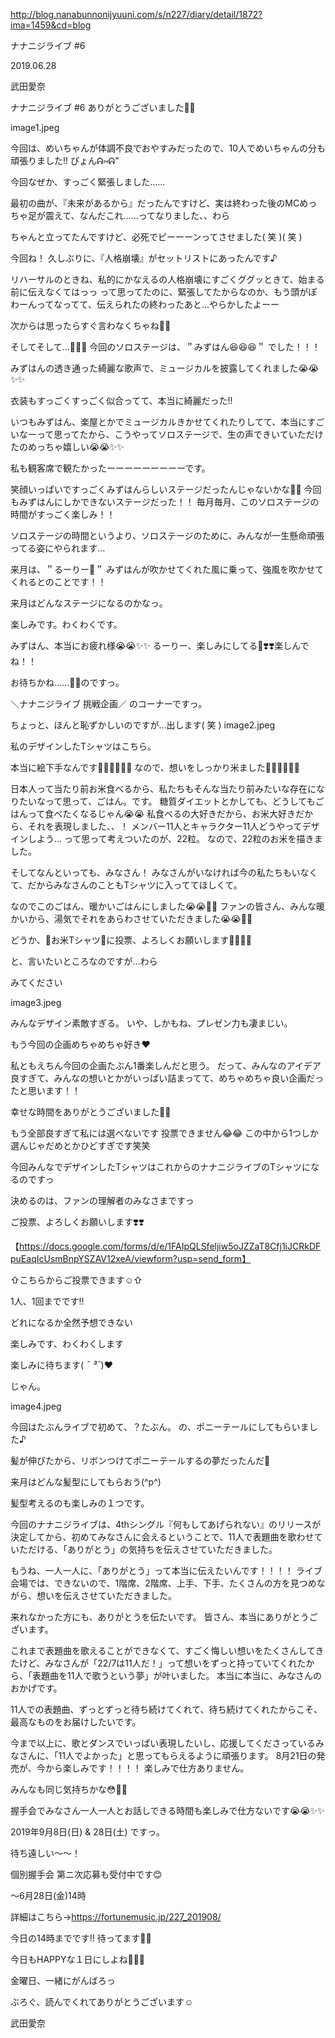 http://blog.nanabunnonijyuuni.com/s/n227/diary/detail/1872?ima=1459&cd=blog






ナナニジライブ #6

2019.06.28

武田愛奈






ナナニジライブ #6
ありがとうございました🐰🎀

image1.jpeg

今回は、めいちゃんが体調不良でおやすみだったので、10人でめいちゃんの分も頑張りました!! ぴょんᕱ⑅︎ᕱ"













今回なぜか、すっごく緊張しました……














最初の曲が、『未来があるから』だったんですけど、実は終わった後のMCめっちゃ足が震えて、なんだこれ……ってなりました、、わら

ちゃんと立ってたんですけど、必死でピーーーンってさせました( 笑 )( 笑 )













今回ね！
久しぶりに、『人格崩壊』がセットリストにあったんです♪

リハーサルのときね、私的にかなえるの人格崩壊にすごくググッときて、始まる前に伝えなくてはっっ
って思ってたのに、緊張してたからなのか、もう頭がぽわーんってなってて、伝えられたの終わったあと…やらかしたよーー

次からは思ったらすぐ言わなくちゃね🥺🥺










そしてそして…🧡🧡🧡
今回のソロステージは、＂みずはん😆😆😆＂
でした！！！



みずはんの透き通った綺麗な歌声で、ミュージカルを披露してくれました😭😭✨✨



衣装もすっごくすっごく似合ってて、本当に綺麗だった!!



いつもみずはん、楽屋とかでミュージカルきかせてくれたりしてて、本当にすごいなーって思ってたから、こうやってソロステージで、生の声できいていただけたのめっちゃ嬉しい😭😭✨✨



私も観客席で観たかったーーーーーーーーーです。



笑顔いっぱいですっごくみずはんらしいステージだったんじゃないかな🧡🧡
今回もみずはんにしかできないステージだった！！
毎月毎月、このソロステージの時間がすっごく楽しみ！！

ソロステージの時間というより、ソロステージのために、みんなが一生懸命頑張ってる姿にやられます…



来月は、＂るーりー🐸＂
みずはんが吹かせてくれた風に乗って、強風を吹かせてくれるとのことです！！

来月はどんなステージになるのかなっ。

楽しみです。わくわくです。



みずはん、本当にお疲れ様😭😭✨✨
るーりー、楽しみにしてる🐸❣️❣️楽しんでね！！












お待ちかね……👕👚のですっ。


＼ナナニジライブ 挑戦企画／
のコーナーですっ。



ちょっと、ほんと恥ずかしいのですが…出します( 笑 )
image2.jpeg

私のデザインしたTシャツはこちら。




本当に絵下手なんです🥺🥺🥺🥺🥺🥺
なので、想いをしっかり米ました🍚🍚🍚🍚🍚🍚



日本人って当たり前お米食べるから、私たちもそんな当たり前みたいな存在になりたいなって思って、ごはん。です。
糖質ダイエットとかしても、どうしてもごはんって食べたくなるじゃん😭😭
私食べるの大好きだから、お米大好きだから、それを表現しました、、！
メンバー11人とキャラクター11人どうやってデザインしよう…
って思って考えついたのが、22粒。
なので、22粒のお米を描きました。

そしてなんといっても、みなさん！
みなさんがいなければ今の私たちもいなくて、だからみなさんのこともTシャツに入っててほしくて。

なのでこのごはん、暖かいごはんにしました😭😭💓💓
ファンの皆さん、みんな暖かいから、湯気でそれをあらわさせていただきました😭😭💓💓





どうか、🍚お米Tシャツ🍚に投票、よろしくお願いします🥺🥺💓💓





と、言いたいところなのですが…わら







みてください

image3.jpeg

みんなデザイン素敵すぎる。
いや、しかもね、プレゼン力も凄まじい。


もう今回の企画めちゃめちゃ好き❤︎


私ともえちん今回の企画たぶん1番楽しんだと思う。
だって、みんなのアイデア良すぎて、みんなの想いとかがいっぱい詰まってて、めちゃめちゃ良い企画だったと思います！！





幸せな時間をありがとうございました🌈✨




もう全部良すぎて私には選べないです
投票できません😂😂
この中から1つしか選んじゃだめとかひどすぎです笑笑







今回みんなでデザインしたTシャツはこれからのナナニジライブのTシャツになるのですっ

決めるのは、ファンの理解者のみなさまですっ

ご投票、よろしくお願いします❣️❣️

【https://docs.google.com/forms/d/e/1FAIpQLSfeljiw5oJZZaT8Cfj1iJCRkDFpuEaqIcUsmBnpYSZAV12xeA/viewform?usp=send_form】

⇧こちらからご投票できます☺︎⇧

1人、1回までです!!











どれになるか全然予想できない


楽しみです、わくわくします


楽しみに待ちます( *¯ ³¯*)❤︎











じゃん。

image4.jpeg


今回はたぶんライブで初めて、？たぶん。
の、ポニーテールにしてもらいました♪

髪が伸びたから、リボンつけてポニーテールするの夢だったんだ🎀






来月はどんな髪型にしてもらおう(^p^)





髪型考えるのも楽しみの１つです。














今回のナナニジライブは、4thシングル『何もしてあげられない』のリリースが決定してから、初めてみなさんに会えるということで、11人で表題曲を歌わせていただける、「ありがとう」の気持ちを伝えさせていただきました。

もうね、一人一人に、「ありがとう」って本当に伝えたいんです！！！！
ライブ会場では、できないので、1階席、2階席、上手、下手、たくさんの方を見つめながら、想いを伝えさせていただきました。




来れなかった方にも、ありがとうを伝たいです。
皆さん、本当にありがとうございます。

これまで表題曲を歌えることができなくて、すごく悔しい想いをたくさんしてきたけど、みなさんが「22/7は11人だ！」って想いをずっと持っていてくれたから、「表題曲を11人で歌うという夢」が叶いました。
本当に本当に、みなさんのおかげです。

11人での表題曲、ずっとずっと待ち続けてくれて、待ち続けてくれたからこそ、最高なものをお届けしたいです。

今まで以上に、歌とダンスでいっぱい表現したいし、応援してくださっているみなさんに、「11人でよかった」と思ってもらえるように頑張ります。
8月21日の発売が、今から楽しみです！！！！
楽しみで仕方ありません。










みんなも同じ気持ちかな😳💓💓




















握手会でみなさん一人一人とお話しできる時間も楽しみで仕方ないです😭😭✨✨




2019年9月8日(日) & 28日(土) ですっ。




待ち遠しい〜〜！





個別握手会 第ニ次応募も受付中です😊

〜6月28日(金)14時



詳細はこちら→https://fortunemusic.jp/227_201908/



今日の14時までです!!
待ってます💓💓













今日もHAPPYな１日にしよね🌈💓💓

金曜日、一緒にがんばろっ








ぶろぐ、読んでくれてありがとうございます☺︎



武田愛奈